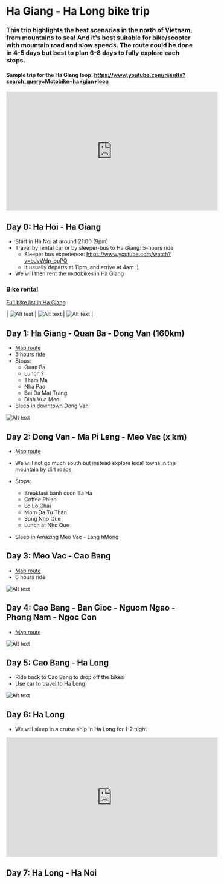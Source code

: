 # Ha Giang - Ha Long bike trip

### This trip highlights the best scenaries in the north of Vietnam, from mountains to sea! And it's best suitable for bike/scooter with mountain road and slow speeds. The route could be done in 4-5 days but best to plan 6-8 days to fully explore each stops.

#### Sample trip for the Ha Giang loop: https://www.youtube.com/results?search_query=Motobike+ha+gian+loop

<iframe width="560" height="315" src="https://www.youtube.com/embed/dh6HgYGwlCs?si=wB-P65k042x4Pmtt" title="YouTube video player" frameborder="0" allow="accelerometer; autoplay; clipboard-write; encrypted-media; gyroscope; picture-in-picture; web-share" allowfullscreen></iframe>

## Day 0: Ha Hoi - Ha Giang
* Start in Ha Noi at around 21:00 (9pm)
* Travel by rental car or by sleeper-bus to Ha Giang: 5-hours ride
  * Sleeper bus experience: https://www.youtube.com/watch?v=oJvWdp_opPQ
  * It usually departs at 11pm, and arrive at 4am :)
* We will then rent the motobikes in Ha Giang

### Bike rental
[Full bike list in Ha Giang](https://qtmotorbikesandtours.com.vn/motorbike-rental-ha-giang-cao-bang/)

| ![Alt text](image-29.png) | ![Alt text](image-30.png) | ![Alt text](image-31.png) |

## Day 1: Ha Giang - Quan Ba - Dong Van (160km)
* [Map route](https://www.google.com/maps/dir/Tp.+H%C3%A0+Giang,+H%C3%A0+Giang,+Vi%E1%BB%87t+Nam/Qu%E1%BA%A3n+B%E1%BA%A1,+H%C3%A0+Giang,+Vi%E1%BB%87t+Nam/tt.+%C4%90%E1%BB%93ng+V%C4%83n,+%C4%90%E1%BB%93ng+V%C4%83n+District,+Ha+Giang,+Vietnam/@23.0330024,104.9995559,11z/data=!4m20!4m19!1m5!1m1!1s0x36cc79b180b4239d:0xb7a373a73bc23544!2m2!1d104.9784494!2d22.8025588!1m5!1m1!1s0x36cc0b167fa61df7:0x8495bfb0cc033df9!2m2!1d104.9856176!2d23.087186!1m5!1m1!1s0x36cbe6cfb1c33961:0x5eff1d412485f4aa!2m2!1d105.3627336!2d23.2781471!3e0?entry=ttu)
* 5 hours ride
* Stops: 
  * Quan Ba
  * Lunch ? 
  * Tham Ma 
  * Nha Pao
  * Bai Da Mat Trang
  * Dinh Vua Meo
* Sleep in downtown Dong Van 

![Alt text](image-26.png)

## Day 2: Dong Van - Ma Pi Leng - Meo Vac (x km)

* [Map route](https://www.google.com/maps/dir/tt.+%C4%90%E1%BB%93ng+V%C4%83n,+%C4%90%E1%BB%93ng+V%C4%83n,+H%C3%A0+Giang,+Vi%E1%BB%87t+Nam/M%E1%BB%8Fm+%C4%90%C3%A1+T%E1%BB%AD+Th%E1%BA%A7n/%C4%90i%E1%BB%83m+D%E1%BB%ABng+Ch%C3%A2n+%C4%90%E1%BB%89nh+%C4%90%C3%A8o+M%C3%A3+P%C3%AD+L%C3%A8ng/S%C3%B4ng+Nho+Qu%E1%BA%BF/X%C3%ADn+C%C3%A1i,+M%C3%A8o+V%E1%BA%A1c,+H%C3%A0+Giang,+Vi%E1%BB%87t+Nam/@23.2230905,105.4129787,14z/data=!4m32!4m31!1m5!1m1!1s0x36cbe6cfb1c33961:0x5eff1d412485f4aa!2m2!1d105.3627336!2d23.2781471!1m5!1m1!1s0x36cbe77966841c53:0xa375f371f2f81f06!2m2!1d105.3973084!2d23.2428988!1m5!1m1!1s0x36cbdd8669d86521:0xd2f3d769da6c16f4!2m2!1d105.4122845!2d23.2399909!1m5!1m1!1s0x36cbddff25c0fad7:0x5f067a2b76784fa5!2m2!1d105.4185541!2d23.241823!1m5!1m1!1s0x36cbdde071165663:0xcded36eca0d45c69!2m2!1d105.4595306!2d23.2205273!3e0?entry=ttu)

* We will not go much south but instead explore local towns in the mountain by dirt roads.
* Stops: 
  * Breakfast banh cuon Ba Ha
  * Coffee Phien 
  * Lo Lo Chai 
  * Mom Da Tu Than
  * Song Nho Que
  * Lunch at Nho Que
* Sleep in Amazing Meo Vac - Lang hMong

## Day 3: Meo Vac - Cao Bang

* [Map route](https://www.google.com/maps/dir/M%C3%A8o+V%E1%BA%A1c,+H%C3%A0+Giang,+Vi%E1%BB%87t+Nam/Cao+B%E1%BA%B1ng,+Cao+Bang,+Vietnam/@22.8315062,105.4116828,10z/data=!4m14!4m13!1m5!1m1!1s0x36cbc2e68b24fc99:0xa614a6b6491c3d1c!2m2!1d105.4536718!2d23.1341053!1m5!1m1!1s0x36ca643b852c0327:0xf7278f9b5a7c6921!2m2!1d106.2639852!2d22.6666369!3e0?entry=ttu)
* 6 hours ride

![Alt text](image-32.png)

## Day 4: Cao Bang - Ban Gioc - Nguom Ngao - Phong Nam - Ngoc Con

* [Map route](https://www.google.com/maps/dir/Cao+B%E1%BA%B1ng,+Cao+Bang,+Vietnam/Th%C3%A1c+B%E1%BA%A3n+Gi%E1%BB%91c,+TL+211,+%C4%90%C3%A0m+Thu%E1%BB%B7,+S%C3%B9ng+T%E1%BA%A3,+Cao+B%E1%BA%B1ng,+Vi%E1%BB%87t+Nam/Phong+N%E1%BA%ADm,+Tr%C3%B9ng+Kh%C3%A1nh,+Cao+B%E1%BA%B1ng,+Vi%E1%BB%87t+Nam/Ng%E1%BB%8Dc+C%C3%B4n,+Tr%C3%B9ng+Kh%C3%A1nh,+Cao+B%E1%BA%B1ng,+Vi%E1%BB%87t+Nam/@22.8072176,106.3648747,11.26z/data=!4m26!4m25!1m5!1m1!1s0x36ca643b852c0327:0xf7278f9b5a7c6921!2m2!1d106.2639852!2d22.6666369!1m5!1m1!1s0x36ca643ca72ac71b:0xd00c006bac4a0f37!2m2!1d106.7240986!2d22.8546786!1m5!1m1!1s0x36ca0abbb86f56e7:0xa846c4d0d9ec3962!2m2!1d106.5171626!2d22.8912953!1m5!1m1!1s0x36b5f57aea57de77:0x99b6fe9a8323ef3f!2m2!1d106.5407299!2d22.9119081!3e0?entry=ttu)

![Alt text](image-33.png)

## Day 5: Cao Bang - Ha Long
* Ride back to Cao Bang to drop off the bikes
* Use car to travel to Ha Long

![Alt text](image-34.png)

## Day 6: Ha Long 
* We will sleep in a cruise ship in Ha Long for 1-2 night

<iframe width="560" height="315" src="https://www.youtube.com/embed/RiELdjiAUdY?si=iDAeA-zANUAyH7md" title="YouTube video player" frameborder="0" allow="accelerometer; autoplay; clipboard-write; encrypted-media; gyroscope; picture-in-picture; web-share" allowfullscreen></iframe>

## Day 7: Ha Long - Ha Noi













